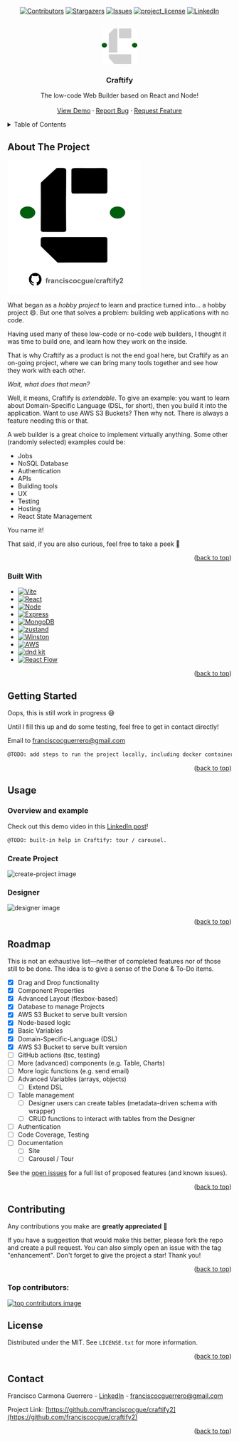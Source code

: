 <a id="readme-top"></a>
<!--
*** Thanks to: Best-README-Template

-->



<!-- PROJECT SHIELDS -->

<div align="center">

<!-- [![Forks][forks-shield]][forks-url] -->
[![Contributors][contributors-shield]][contributors-url]
[![Stargazers][stars-shield]][stars-url]
[![Issues][issues-shield]][issues-url]
[![project_license][license-shield]][license-url]
[![LinkedIn][linkedin-shield]][linkedin-url]

</div>

<!-- PROJECT LOGO -->
<br />
<div align="center">
  <a href="https://github.com/franciscocgue/craftify2">
    <img src="images/logo-dark.svg" alt="Logo" width="80" height="80">
  </a>

<h3 align="center">Craftify</h3>

  <p align="center">
    The low-code Web Builder based on React and Node!
    <br />
    <!-- <a href="https://github.com/franciscocgue/craftify2"><strong>Explore the docs »</strong></a> -->
    <!-- <br /> -->
    <br />
    <a href="https://www.linkedin.com/feed/update/urn:li:activity:7297540478793633793/">View Demo</a>
    &middot;
    <a href="https://github.com/franciscocgue/craftify2/issues/new?labels=bug&template=bug-report---.md">Report Bug</a>
    &middot;
    <a href="https://github.com/franciscocgue/craftify2/issues/new?labels=enhancement&template=feature-request---.md">Request Feature</a>
  </p>
</div>



<!-- TABLE OF CONTENTS -->
<details>
  <summary>Table of Contents</summary>
  <ol>
    <li>
      <a href="#about-the-project">About The Project</a>
      <ul>
        <li><a href="#built-with">Built With</a></li>
      </ul>
    </li>
    <li>
      <a href="#getting-started">Getting Started</a>
      <ul>
        <li><a href="#prerequisites">Prerequisites</a></li>
        <li><a href="#installation">Installation</a></li>
      </ul>
    </li>
    <li><a href="#usage">Usage</a></li>
    <li><a href="#roadmap">Roadmap</a></li>
    <li><a href="#contributing">Contributing</a></li>
    <li><a href="#license">License</a></li>
    <li><a href="#contact">Contact</a></li>
  </ol>
</details>



<!-- ABOUT THE PROJECT -->
## About The Project

<a href="https://github.com/franciscocgue/craftify2">
    <img src="images/product-image.svg" alt="Product Name Image" width="300">
</a>

</br>

What began as a _hobby project_ to learn and practice turned into... a hobby project 😄. But one that solves a problem: building web applications with no code.

Having used many of these low-code or no-code web builders, I thought it was time to build one, and learn how they work on the inside. 

That is why Craftify as a product is not the end goal here, but Craftify as an on-going project, where we can bring many tools together and see how they work with each other.

_Wait, what does that mean?_

Well, it means, Craftify is _extendable_. To give an example: you want to learn about Domain-Specific Language (DSL, for short), then you build it into the application. Want to use AWS S3 Buckets? Then why not. There is always a feature needing this or that.

A web builder is a great choice to implement virtually anything. Some other (randomly selected) examples could be:

* Jobs
* NoSQL Database
* Authentication
* APIs
* Building tools
* UX
* Testing
* Hosting
* React State Management

You name it!

That said, if you are also curious, feel free to take a peek 👀




<p align="right">(<a href="#readme-top">back to top</a>)</p>



### Built With

* [![Vite][Vite]][Vite-url]
* [![React][React.js]][React-url]
* [![Node][Node.js]][Node-url]
* [![Express][Express.js]][Express-url]
* [![MongoDB][MongoDB]][MongoDB-url]
* [![zustand][zustand]][zustand-url]
* [![Winston][Winston]][Winston-url]
* [![AWS][AWS]][AWS-url]
* [![dnd kit][dndkit]][dndkit-url]
* [![React Flow][reactflow]][reactflow-url]

<p align="right">(<a href="#readme-top">back to top</a>)</p>



<!-- GETTING STARTED -->
## Getting Started

Oops, this is still work in progress 😅

Until I fill this up and do some testing, feel free to get in contact directly! 

<p>Email to <a href="mailto:franciscocguerrero@gmail.com">franciscocguerrero@gmail.com</a></p>

   ```sh
   @TODO: add steps to run the project locally, including docker container, config example / sample secrets, MongoDB setup, etc.
   ```

<!-- This is an example of how you may give instructions on setting up your project locally.
To get a local copy up and running follow these simple example steps.

### Prerequisites

This is an example of how to list things you need to use the software and how to install them.
* npm
  ```sh
  npm install npm@latest -g
  ```

### Installation

1. Get a free API Key at [https://example.com](https://example.com)
2. Clone the repo
   ```sh
   git clone https://github.com/franciscocgue/craftify2.git
   ```
3. Install NPM packages
   ```sh
   npm install
   ```
4. Enter your API in `config.js`
   ```js
   const API_KEY = 'ENTER YOUR API';
   ```
5. Change git remote url to avoid accidental pushes to base project
   ```sh
   git remote set-url origin franciscocgue/craftify2
   git remote -v # confirm the changes
   ``` -->

<p align="right">(<a href="#readme-top">back to top</a>)</p>



<!-- USAGE EXAMPLES -->
## Usage

### Overview and example

Check out this demo video in this <a href="https://www.linkedin.com/feed/update/urn:li:activity:7297540478793633793/" target="_blank">LinkedIn post</a>!

   ```sh
   @TODO: built-in help in Craftify: tour / carousel.
   ```


### Create Project

![create-project image](images/help-create-project.png)

### Designer

![designer image](images/help-designer.png)

<!-- Use this space to show useful examples of how a project can be used. Additional screenshots, code examples and demos work well in this space. You may also link to more resources. -->

<!-- _For more examples, please refer to the [Documentation](https://example.com)_ -->

<p align="right">(<a href="#readme-top">back to top</a>)</p>



<!-- ROADMAP -->
## Roadmap

This is not an exhaustive list—neither of completed features nor of those still to be done. The idea is to give a sense of the Done & To-Do items.

- [x] Drag and Drop functionality
- [x] Component Properties
- [x] Advanced Layout (flexbox-based)
- [x] Database to manage Projects
- [x] AWS S3 Bucket to serve built version
- [x] Node-based logic
- [x] Basic Variables
- [x] Domain-Specific-Language (DSL)
- [x] AWS S3 Bucket to serve built version
- [ ] GitHub actions (tsc, testing)
- [ ] More (advanced) components (e.g. Table, Charts)
- [ ] More logic functions (e.g. send email)
- [ ] Advanced Variables (arrays, objects)
    - [ ] Extend DSL
- [ ] Table management
    - [ ] Designer users can create tables (metadata-driven schema with wrapper)
    - [ ] CRUD functions to interact with tables from the Designer
- [ ] Authentication
- [ ] Code Coverage, Testing
- [ ] Documentation
    - [ ] Site
    - [ ] Carousel / Tour

See the [open issues](https://github.com/franciscocgue/craftify2/issues) for a full list of proposed features (and known issues).

<p align="right">(<a href="#readme-top">back to top</a>)</p>



<!-- CONTRIBUTING -->
## Contributing

Any contributions you make are **greatly appreciated** 🙌

If you have a suggestion that would make this better, please fork the repo and create a pull request. You can also simply open an issue with the tag "enhancement".
Don't forget to give the project a star! Thank you!

<!-- 1. Fork the Project
2. Create your Feature Branch (`git checkout -b feature/AmazingFeature`)
3. Commit your Changes (`git commit -m 'Add some AmazingFeature'`)
4. Push to the Branch (`git push origin feature/AmazingFeature`)
5. Open a Pull Request -->

<p align="right">(<a href="#readme-top">back to top</a>)</p>

### Top contributors:

<a href="https://github.com/franciscocgue/craftify2/graphs/contributors">
  <img src="https://contrib.rocks/image?repo=franciscocgue/craftify2" alt="top contributors image" />
</a>



<!-- LICENSE -->
## License

Distributed under the MIT. See `LICENSE.txt` for more information.

<p align="right">(<a href="#readme-top">back to top</a>)</p>



<!-- CONTACT -->
## Contact

Francisco Carmona Guerrero - [LinkedIn][linkedin-url] - franciscocguerrero@gmail.com

Project Link: [https://github.com/franciscocgue/craftify2](https://github.com/franciscocgue/craftify2)

<p align="right">(<a href="#readme-top">back to top</a>)</p>




<!-- MARKDOWN LINKS & IMAGES -->
<!-- https://www.markdownguide.org/basic-syntax/#reference-style-links -->
[contributors-shield]: https://img.shields.io/github/contributors/franciscocgue/craftify2.svg?style=for-the-badge
[contributors-url]: https://github.com/franciscocgue/craftify2/graphs/contributors
[forks-shield]: https://img.shields.io/github/forks/franciscocgue/craftify2.svg?style=for-the-badge
[forks-url]: https://github.com/franciscocgue/craftify2/network/members
[stars-shield]: https://img.shields.io/github/stars/franciscocgue/craftify2.svg?style=for-the-badge
[stars-url]: https://github.com/franciscocgue/craftify2/stargazers
[issues-shield]: https://img.shields.io/github/issues/franciscocgue/craftify2.svg?style=for-the-badge
[issues-url]: https://github.com/franciscocgue/craftify2/issues
[license-shield]: https://img.shields.io/badge/license-MIT-green?style=for-the-badge
[license-url]: https://github.com/franciscocgue/craftify2/blob/main/LICENSE.txt
[linkedin-shield]: https://img.shields.io/badge/-LinkedIn-black.svg?style=for-the-badge&logo=linkedin&colorB=555
[linkedin-url]: https://www.linkedin.com/in/francisco-carmona-guerrero-504773118/

[Vite]: https://img.shields.io/badge/Vite-35495E?style=for-the-badge&logo=vite&logoColor=646CFF
[Vite-url]: https://vite.dev/

[React.js]: https://img.shields.io/badge/React-232F3E?style=for-the-badge&logo=react&logoColor=61DAFB
[React-url]: https://reactjs.org/

[Node.js]: https://img.shields.io/badge/Node.JS-5FA04E?style=for-the-badge&logo=nodedotjs&logoColor=white
[Node-url]: https://nodejs.org/en

[Express.js]: https://img.shields.io/badge/Express.js-2c3e50?style=for-the-badge&logo=Express&logoColor=white
[Express-url]: https://expressjs.com/

[MongoDB]: https://img.shields.io/badge/MongoDB-47A248?style=for-the-badge&logo=MongoDB&logoColor=white
[MongoDB-url]: https://www.mongodb.com/

[zustand]: https://img.shields.io/badge/zustand-2c3e50?style=for-the-badge
[zustand-url]: https://github.com/pmndrs/zustand

[Winston]: https://img.shields.io/badge/Winston-2c3e50?style=for-the-badge
[Winston-url]: https://www.npmjs.com/package/winston

[AWS]: https://img.shields.io/badge/AWS-232F3E?style=for-the-badge&logo=amazonwebservices&logoColor=white
[AWS-url]: https://aws.amazon.com/es/sdk-for-javascript/

[dndkit]: https://img.shields.io/badge/dnd%20kit-2c3e50?style=for-the-badge
[dndkit-url]: https://dndkit.com/

[reactflow]: https://img.shields.io/badge/React%20Flow-1A192B?style=for-the-badge&logo=xyflow&logoColor=white
[reactflow-url]: https://reactflow.dev/
